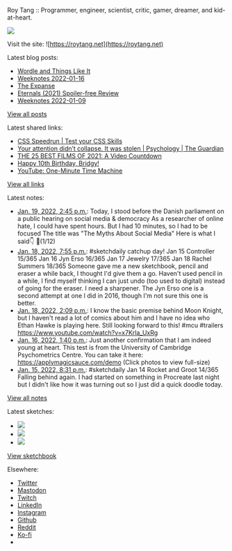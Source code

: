 Roy Tang :: Programmer, engineer, scientist, critic, gamer, dreamer, and kid-at-heart.

![](https://roytang.net/static/img/profile.jpg)

Visit the site: ![https://roytang.net](https://roytang.net)

Latest blog posts:

- [Wordle and Things Like It](https://roytang.net/2022/01/wordle-things/)
- [Weeknotes 2022-01-16](https://roytang.net/2022/01/weeknotes-01-16/)
- [The Expanse](https://roytang.net/2022/01/expanse/)
- [Eternals (2021) Spoiler-free Review](https://roytang.net/2022/01/eternals/)
- [Weeknotes 2022-01-09](https://roytang.net/2022/01/weeknotes-01-09/)

[View all posts](https://roytang.net/blog)

Latest shared links:

- [CSS Speedrun | Test your CSS Skills](https://roytang.net/2022/01/95cdc5155613e98613dc06832f5f1895/)
- [Your attention didn’t collapse. It was stolen | Psychology | The Guardian](https://roytang.net/2022/01/25b1ddb2fa782c0f16aa6b1cf69d3ce6/)
- [THE 25 BEST FILMS OF 2021: A Video Countdown](https://roytang.net/2022/01/b86ff8fe2fd7ea5b203c697495b10d6b/)
- [Happy 10th Birthday, Bridgy!](https://roytang.net/2022/01/happy-10th-birthday-bridgy/)
- [YouTube: One-Minute Time Machine](https://roytang.net/2022/01/306f13ee0854ad7fda54682187e032dc/)

[View all links](https://roytang.net/links)

Latest notes:

- [Jan. 19, 2022, 2:45 p.m.](https://roytang.net/2022/01/1483692076558860290/): Today, I stood before the Danish parliament on a public hearing on social media &amp; democracy As a researcher of online hate, I could have spent hours. But I had 10 minutes, so I had to be focused The title was &quot;The Myths About Social Media&quot; Here is what I said👇 🧵(1/12)
- [Jan. 18, 2022, 7:55 p.m.](https://roytang.net/2022/01/4ef02b672ba6b420c58881aaeb4ed4dd/): #sketchdaily catchup day! Jan 15 Controller 15/365 Jan 16 Jyn Erso 16/365 Jan 17 Jewelry 17/365 Jan 18 Rachel Summers 18/365 Someone gave me a new sketchbook, pencil and eraser a while back, I thought I&#x27;d give them a go. Haven&#x27;t used pencil in a while, I find myself thinking I can just undo (too used to digital) instead of going for the eraser. I need a sharpener. The Jyn Erso one is a second attempt at one I did in 2016, though I&#x27;m not sure this one is better.
- [Jan. 18, 2022, 2:09 p.m.](https://roytang.net/2022/01/1483320689126182912/): I know the basic premise behind Moon Knight, but I haven&#x27;t read a lot of comics about him and I have no idea who Ethan Hawke is playing here. Still looking forward to this! #mcu #trailers https://www.youtube.com/watch?v=x7Krla_UxRg
- [Jan. 16, 2022, 1:40 p.m.](https://roytang.net/2022/01/1482588649607024647/): Just another confirmation that I am indeed young at heart. This test is from the University of Cambridge Psychometrics Centre. You can take it here: https://applymagicsauce.com/demo (Click photos to view full-size)
- [Jan. 15, 2022, 8:31 p.m.](https://roytang.net/2022/01/cb50cb4e548fa9021eabdb6d502a7dfc/): #sketchdaily Jan 14 Rocket and Groot 14/365 Falling behind again. I had started on something in Procreate last night but I didn&#x27;t like how it was turning out so I just did a quick doodle today.

[View all notes](https://roytang.net/notes)

Latest sketches:


- ![](https://roytang.net/media/cache/e0/a2/e0a20bfdc0e64a65ed817de9caee068b.jpg)
- ![](https://roytang.net/media/cache/d0/56/d056c685a0d857c27cc3b586face06a4.jpg)
- ![](https://roytang.net/media/cache/1f/af/1faf0970f87f6dc26b93997fbb4e4b21.jpg)

[View sketchbook](https://roytang.net/albums/sketchbook)


Elsewhere:

- [Twitter](https://twitter.com/roytang)
- [Mastodon](https://mastodon.technology/@roytang)
- [Twitch](https://twitch.tv/twitchyroy)
- [LinkedIn](https://www.linkedin.com/in/roytang)
- [Instagram](https://instagram.com/roytang0400)
- [Github](https://github.com/roytang)
- [Reddit](https://reddit.com/u/hungryroy)
- [Ko-fi](https://ko-fi.com/roytang)
- [](mailto:hello@roytang.net)